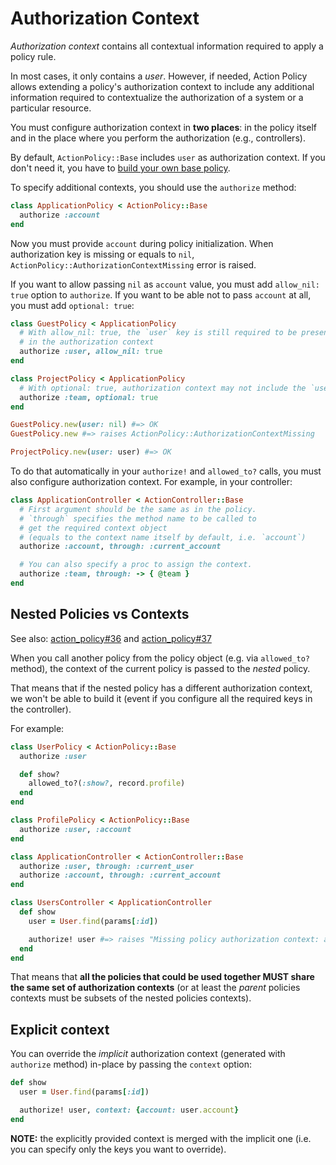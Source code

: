 # Authorization Context

_Authorization context_ contains all contextual information required to apply a policy rule.

In most cases, it only contains a _user_. However, if needed, Action Policy allows extending a policy's authorization context to include any additional information required to contextualize the authorization of a system or a particular resource.

You must configure authorization context in **two places**: in the policy itself and in the place where you perform the authorization (e.g., controllers).

By default, `ActionPolicy::Base` includes `user` as authorization context. If you don't need it, you have to [build your own base policy](custom_policy.md).

To specify additional contexts, you should use the `authorize` method:

```ruby
class ApplicationPolicy < ActionPolicy::Base
  authorize :account
end
```

Now you must provide `account` during policy initialization. When authorization key is missing or equals to `nil`, `ActionPolicy::AuthorizationContextMissing` error is raised.

If you want to allow passing `nil` as `account` value, you must add `allow_nil: true` option to `authorize`.
If you want to be able not to pass `account` at all, you must add `optional: true`:

```ruby
class GuestPolicy < ApplicationPolicy
  # With allow_nil: true, the `user` key is still required to be present
  # in the authorization context
  authorize :user, allow_nil: true
end

class ProjectPolicy < ApplicationPolicy
  # With optional: true, authorization context may not include the `user` key at all
  authorize :team, optional: true
end

GuestPolicy.new(user: nil) #=> OK
GuestPolicy.new #=> raises ActionPolicy::AuthorizationContextMissing

ProjectPolicy.new(user: user) #=> OK
```

To do that automatically in your `authorize!` and `allowed_to?` calls, you must also configure authorization context. For example, in your controller:

```ruby
class ApplicationController < ActionController::Base
  # First argument should be the same as in the policy.
  # `through` specifies the method name to be called to
  # get the required context object
  # (equals to the context name itself by default, i.e. `account`)
  authorize :account, through: :current_account

  # You can also specify a proc to assign the context.
  authorize :team, through: -> { @team }
end
```

## Nested Policies vs Contexts

See also: [action_policy#36](https://github.com/palkan/action_policy/issues/36) and [action_policy#37](https://github.com/palkan/action_policy/pull/37)

When you call another policy from the policy object (e.g. via `allowed_to?` method),
the context of the current policy is passed to the _nested_ policy.

That means that if the nested policy has a different authorization context, we won't be able
to build it (event if you configure all the required keys in the controller).

For example:

```ruby
class UserPolicy < ActionPolicy::Base
  authorize :user

  def show?
    allowed_to?(:show?, record.profile)
  end
end

class ProfilePolicy < ActionPolicy::Base
  authorize :user, :account
end

class ApplicationController < ActionController::Base
  authorize :user, through: :current_user
  authorize :account, through: :current_account
end

class UsersController < ApplicationController
  def show
    user = User.find(params[:id])

    authorize! user #=> raises "Missing policy authorization context: account"
  end
end
```

That means that **all the policies that could be used together MUST share the same set of authorization contexts** (or at least the _parent_ policies contexts must be subsets of the nested policies contexts).

## Explicit context

You can override the _implicit_ authorization context (generated with `authorize` method) in-place
by passing the `context` option:

```ruby
def show
  user = User.find(params[:id])

  authorize! user, context: {account: user.account}
end
```

**NOTE:** the explicitly provided context is merged with the implicit one (i.e. you can specify
only the keys you want to override).
